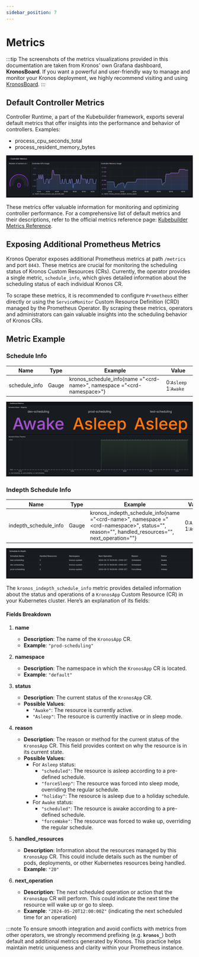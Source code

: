 ```yaml
---
sidebar_position: 7
---
```

# Metrics

:::tip 
The screenshots of the metrics visualizations provided in this documentation are taken from Kronos' own Grafana dashboard, **KronosBoard**. If you want a powerful and user-friendly way to manage and monitor your Kronos deployment, we highly recommend visiting and using [KronosBoard](https://grafana.com/grafana/dashboards/21068-kronosboard/).
:::

## Default Controller Metrics

Controller Runtime, a part of the Kubebuilder framework, exports several default metrics that offer insights into the performance and behavior of controllers. 
Examples: 
- process_cpu_seconds_total
- process_resident_memory_bytes

![alt controller-metrics](../static/img/controller-metrics.png)

These metrics offer valuable information for monitoring and optimizing controller performance. For a comprehensive list of default metrics and their descriptions, refer to the official metrics reference page: [Kubebuilder Metrics Reference](https://book.kubebuilder.io/reference/metrics-reference).
## Exposing Additional Prometheus Metrics

Kronos Operator exposes additional Prometheus metrics at path `/metrics` and port `8443`. These metrics are crucial for monitoring the scheduling status of Kronos Custom Resources (CRs). Currently, the operator provides a single metric, `schedule_info`, which gives detailed information about the scheduling status of each individual Kronos CR.

To scrape these metrics, it is recommended to configure `Prometheus` either directly or using the `ServiceMonitor` Custom Resource Definition (CRD) managed by the Prometheus Operator. By scraping these metrics, operators and administrators can gain valuable insights into the scheduling behavior of Kronos CRs.


## Metric Example

### Schedule Info

| Name | Type | Example | Value |
|------|------|---------|-------|
| schedule_info | Gauge | kronos_schedule_info\{name ="\<crd-name>", namespace ="\<crd-namespace>"} | 0:`Asleep`  1:`Awake` |

![alt additional-metrics-basic](../static/img/additional-metrics.png)

### Indepth Schedule Info 

| Name | Type | Example | Value |
|------|------|---------|-------|
| indepth_schedule_info | Gauge | kronos_indepth_schedule_info\{name ="\<crd-name>", namespace ="\<crd-namespace>", status="", reason="", handled_resources="", next_operation=""} | 0:`Asleep`  1:`Awake` |

![alt additional-metrics-indepth](../static/img/additional-indepth-metrics.png)

The `kronos_indepth_schedule_info` metric provides detailed information about the status and operations of a `KronosApp` Custom Resource (CR) in your Kubernetes cluster. Here’s an explanation of its fields:

#### Fields Breakdown

1. **name**
   - **Description**: The name of the `KronosApp` CR.
   - **Example**: `"prod-scheduling"`

2. **namespace**
   - **Description**: The namespace in which the `KronosApp` CR is located.
   - **Example**: `"default"`

3. **status**
   - **Description**: The current status of the `KronosApp` CR.
   - **Possible Values**:
     - `"Awake"`: The resource is currently active.
     - `"Asleep"`: The resource is currently inactive or in sleep mode.

4. **reason**
   - **Description**: The reason or method for the current status of the `KronosApp` CR. This field provides context on why the resource is in its current state.
   - **Possible Values**:
     - For `Asleep` status:
       - `"scheduled"`: The resource is asleep according to a pre-defined schedule.
       - `"forceSleep"`: The resource was forced into sleep mode, overriding the regular schedule.
       - `"holiday"`: The resource is asleep due to a holiday schedule.
     - For `Awake` status:
       - `"scheduled"`: The resource is awake according to a pre-defined schedule.
       - `"forceWake"`: The resource was forced to wake up, overriding the regular schedule.

5. **handled_resources**
   - **Description**: Information about the resources managed by this `KronosApp` CR. This could include details such as the number of pods, deployments, or other Kubernetes resources being handled.
   - **Example**: `"20"`

6. **next_operation**
   - **Description**: The next scheduled operation or action that the `KronosApp` CR will perform. This could indicate the next time the resource will wake up or go to sleep.
   - **Example**: `"2024-05-20T12:00:00Z"` (indicating the next scheduled time for an operation)


:::note 
To ensure smooth integration and avoid conflicts with metrics from other operators, we strongly recommend prefixing (e.g. **`kronos_`**) both default and additional metrics generated by Kronos. This practice helps maintain metric uniqueness and clarity within your Prometheus instance.